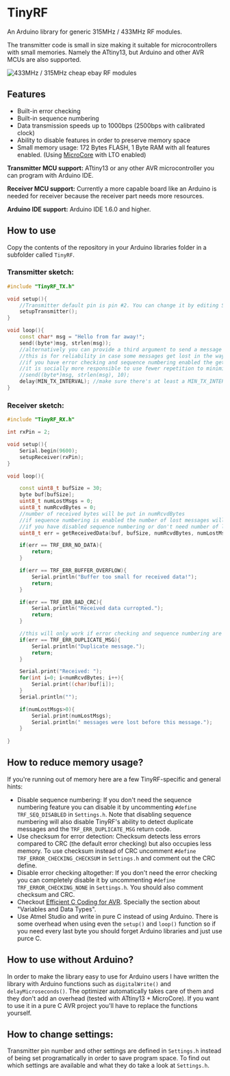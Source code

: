 # TinyRF

An Arduino library for generic 315MHz / 433MHz RF modules.

The transmitter code is small in size making it suitable for microcontrollers with small memories. Namely the ATtiny13, but Arduino and other AVR MCUs are also supported.

![433MHz / 315MHz cheap ebay RF modules](https://repository-images.githubusercontent.com/293609741/4b910480-f297-11ea-96e6-fd41628b4086)

## Features
* Built-in error checking
* Built-in sequence numbering
* Data transmission speeds up to 1000bps (2500bps with calibrated clock)
* Ability to disable features in order to preserve memory space
* Small memory usage: 172 Bytes FLASH, 1 Byte RAM with all features enabled. (Using [MicroCore](https://github.com/MCUdude/MicroCore) with LTO enabled)

**Transmitter MCU support:** ATtiny13 or any other AVR microcontroller you can program with Arduino IDE.

**Receiver MCU support:** Currently a more capable board like an Arduino is needed for receiver because the receiver part needs more resources.

**Arduino IDE support:** Arduino IDE 1.6.0 and higher.

## How to use
Copy the contents of the repository in your Arduino libraries folder in a subfolder called `TinyRF`.

### Transmitter sketch:
```C++
#include "TinyRF_TX.h"

void setup(){
	//Transmitter default pin is pin #2. You can change it by editing Settings.h
	setupTransmitter();
}

void loop(){
	const char* msg = "Hello from far away!";
	send((byte*)msg, strlen(msg));
	//alternatively you can provide a third argument to send a message multiple times
	//this is for reliability in case some messages get lost in the way
	//if you have error checking and sequence numbering enabled the getReceivedData() function will return TRF_ERR_DUPLICATE_MSG when receiving a duplicate, making it easy to ignore duplicates
	//it is socially more responsible to use fewer repetition to minimize your usage of the bandwidth
	//send((byte*)msg, strlen(msg), 10);
	delay(MIN_TX_INTERVAL);	//make sure there's at least a MIN_TX_INTERVAL delay between transmissions, otherwise the receiver's behavior will be undefined
}
```

### Receiver sketch:
```C++
#include "TinyRF_RX.h"

int rxPin = 2;

void setup(){
	Serial.begin(9600);
	setupReceiver(rxPin);
}

void loop(){

	const uint8_t bufSize = 30;
	byte buf[bufSize];
	uint8_t numLostMsgs = 0;
	uint8_t numRcvdBytes = 0;
	//number of received bytes will be put in numRcvdBytes
	//if sequence numbering is enabled the number of lost messages will be put in numLostMsgs
	//if you have disabled sequence numbering or don't need number of lost messages you can omit this argument
	uint8_t err = getReceivedData(buf, bufSize, numRcvdBytes, numLostMsgs);

	if(err == TRF_ERR_NO_DATA){
		return;
	}

	if(err == TRF_ERR_BUFFER_OVERFLOW){
		Serial.println("Buffer too small for received data!");
		return;
	}

	if(err == TRF_ERR_BAD_CRC){
		Serial.println("Received data curropted.");
		return;
	}

	//this will only work if error checking and sequence numbering are enabled
	if(err == TRF_ERR_DUPLICATE_MSG){
		Serial.println("Duplicate message.");
		return;
	}

	Serial.print("Received: ");
	for(int i=0; i<numRcvdBytes; i++){
		Serial.print((char)buf[i]);
	}
	Serial.println("");

	if(numLostMsgs>0){
		Serial.print(numLostMsgs);
		Serial.println(" messages were lost before this message.");
	}
	
}
```

## How to reduce memory usage?
If you're running out of memory here are a few TinyRF-specific and general hints:
* Disable sequence numbering: If you don't need the sequence numbering feature you can disable it by uncommenting `#define TRF_SEQ_DISABLED` in `Settings.h`. Note that disabling sequence numbering will also disable TinyRF's ability to detect duplicate messages and the `TRF_ERR_DUPLICATE_MSG` return code.
* Use checksum for error detection: Checksum detects less errors compared to CRC (the default error checking) but also occupies less memory. To use checksum instead of CRC uncomment `#define TRF_ERROR_CHECKING_CHECKSUM` in `Settings.h` and comment out the CRC define.
* Disable error checking altogether: If you don't need the error checking you can completely disable it by uncommenting `#define TRF_ERROR_CHECKING_NONE` in `Settings.h`. You should also comment checksum and CRC.
* Checkout [Efficient C Coding for AVR](https://teslabs.com/openplayer/docs/docs/prognotes/efficient_c_coding_avr.pdf). Specially the section about "Variables and Data
Types".
* Use Atmel Studio and write in pure C instead of using Arduino. There is some overhead when using even the `setup()` and `loop()` function so if you need every last byte you should forget Arduino libraries and just use purce C.

## How to use without Arduino?
In order to make the library easy to use for Arduino users I have written the library with Arduino functions such as `digitalWrite()` and `delayMicroseconds()`. The optimizer automatically takes care of them and they don't add an overhead (tested with ATtiny13 + MicroCore). If you want to use it in a pure C AVR project you'll have to replace the functions yourself.

## How to change settings:
Transmitter pin number and other settings are defined in `Settings.h` instead of being set programatically in order to save program space. To find out which settings are available and what they do take a look at `Settings.h`. 